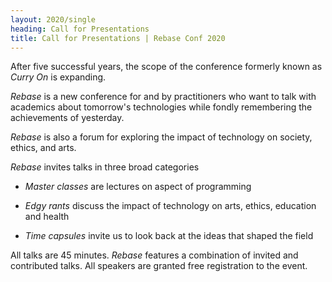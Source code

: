 ```yaml
---
layout: 2020/single
heading: Call for Presentations
title: Call for Presentations | Rebase Conf 2020
---
```


After five successful years, the scope of the conference formerly known as
*Curry On* is expanding.

*Rebase* is a new conference for and by practitioners who want to talk with
academics about tomorrow's technologies while fondly remembering the
achievements of yesterday.

*Rebase* is also a forum for exploring the impact of technology on society,
ethics, and arts.

*Rebase* invites talks in three broad categories

  - _Master classes_  are lectures on aspect of  programming

  - _Edgy rants_ discuss the impact of technology on arts, ethics, education
     and health

  - _Time capsules_ invite us to look back at the ideas that shaped the
    field

All talks are 45 minutes. *Rebase* features a combination of invited and
contributed talks. All speakers are granted free registration to the event.


